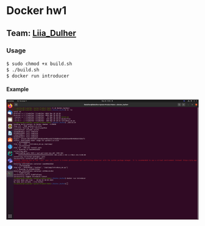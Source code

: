 # Docker hw1

## Team: [Liia_Dulher](https://github.com/LiiaDulher)

### Usage
````
$ sudo chmod +x build.sh
$ ./build.sh
$ docker run introducer
````
#### Example
![usage](./succesfull_usage.png)
